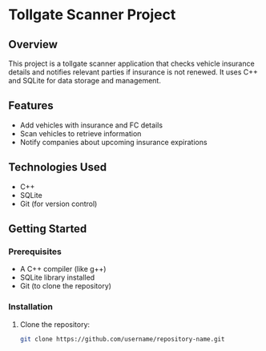 # Tollgate Scanner Project

## Overview
This project is a tollgate scanner application that checks vehicle insurance details and notifies relevant parties if insurance is not renewed. It uses C++ and SQLite for data storage and management.

## Features
- Add vehicles with insurance and FC details
- Scan vehicles to retrieve information
- Notify companies about upcoming insurance expirations

## Technologies Used
- C++
- SQLite
- Git (for version control)

## Getting Started

### Prerequisites
- A C++ compiler (like g++)
- SQLite library installed
- Git (to clone the repository)

### Installation
1. Clone the repository:
   ```bash
   git clone https://github.com/username/repository-name.git
